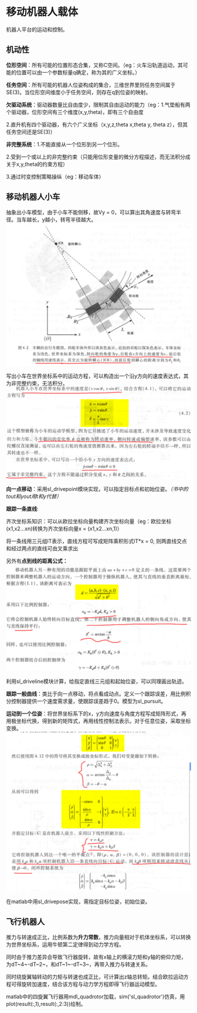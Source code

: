 # 移动机器人载体
机器人平台的运动和控制。
## 机动性
**位形空间**：所有可能的位置形态合集，又称C空间。（eg：火车沿轨道运动，其可能的位置可以由一个参数标量q确定，称为其的广义坐标。）

**任务空间**：所有可能的机器人位姿构成的集合，三维世界里则任务空间属于SE(3)。当位形空间维度小于任务空间，则存在q到位姿的映射。

**欠驱动系统**：驱动器数量比自由度少，限制其自由运动的能力（eg：1.气垫船有两个驱动器，位形空间有三个维度(x,y,theta)，即有三个自由度

2.直升机有四个驱动器，有六个广义坐标（x,y,z,theta x,theta y, theta z），但其任务空间还是SE(3)）

**非完整系统**：1.不能直接从一个位形到另一个位形。

2.受到一个或以上的非完整约束（只能用位形变量的微分方程描述，而无法积分成关于x,y,theta的约束方程）

3.通过时变控制策略操纵（eg：移动车体）

## 移动机器人小车
抽象出小车模型，由于小车不能侧移，故Vy = 0，可以算出其角速度与转弯半径。当车越长，y越小，转弯半径越大。
![](https://github.com/AllaNewmoon/123/blob/main/QQ%E5%9B%BE%E7%89%8720230326192032.png?raw=true)

写出小车在世界坐标系中的运动方程，可以构造出一个沿y方向的速度表达式，其为非完整约束，无法积分。
![](https://github.com/AllaNewmoon/123/blob/main/QQ%E5%9B%BE%E7%89%8720230326192054.png?raw=true)

**向一点移动**：采用sl_drivepoint模块实现，可以指定目标点和初始位姿。*（书中的tout和yout用t和y代替）*

**跟踪一条直线**: 

齐次坐标系知识：可以从欧拉坐标向量构建齐次坐标向量（eg：欧拉坐标(x1,x2...xn)转换为齐次坐标向量x = (x1,x2...xn,1)）

将一条线用三元组lT表示，直线方程可写成矩阵乘积形式lT*x = 0, 则两直线交点和经过两点的直线可由叉乘求出

另外有**点到线的距离公式：**
![](https://github.com/AllaNewmoon/123/blob/main/QQ%E5%9B%BE%E7%89%8720230329181740.png?raw=true)

利用sl_driveline模块计算，给指定直线三元组和起始位姿，可以同理画出轨迹。

**跟踪一般曲线**：类比于向一点移动，将点看成动点。定义一个跟踪误差，用比例积分控制器提供一个速度需求量，使跟踪误差趋于0。模型为sl_pursuit。

**运动到一个位姿**：将世界坐标系下的x，y方向速度与角度方程写成矩阵形式，再用极坐标代换，得到新的矩阵式，再用线性控制法表示。对于任意位姿，采取坐标变换。
![](https://github.com/AllaNewmoon/123/blob/main/QQ%E5%9B%BE%E7%89%8720230329181721.png?raw=true)

在matlab中用sl_drivepose实现，需指定目标位姿，初始位姿。

## 飞行机器人
推力与转速成正比，比例系数为**升力常数**，推力向量相对于机体坐标系，可以转换为世界坐标系，运用牛顿第二定律得到动力学方程。

同时由于推力差异会导致飞行器旋转，故有x轴上的横滚力矩和y轴的俯仰力矩，为dT~4~-dT~2~，和dT~1~-dT~3~，再带入推力与转速关系。

同时绕旋翼轴转动的力矩与转速也成正比，可计算出z轴总转矩。结合欧拉运动方程可得旋转加速度，结合该方程与动力学方程即得飞行器运动模型。

matlab中的四旋翼飞行器用mdl_quadrotor加载，sim('sl_quadrotor')仿真，用plot(result(:,1),result(:,2:3))绘制。